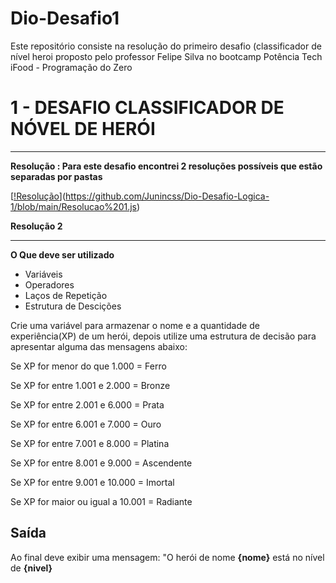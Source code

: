# Dio-Desafio1
Este repositório consiste na resolução do primeiro desafio (classificador de nível heroi proposto pelo professor Felipe Silva no bootcamp Potência Tech iFood - Programação do Zero
# 1 - DESAFIO CLASSIFICADOR DE NÓVEL DE HERÓI

---

**Resolução : Para este desafio encontrei 2 resoluções possíveis que estão separadas por pastas**

[[!Resolução](https://img.shields.io/badge/Resolucao1-#87CEEB?style=for-the-badge&logo=)](https://github.com/Junincss/Dio-Desafio-Logica-1/blob/main/Resolucao%201.js)


**Resolução 2**

---

**O Que deve ser utilizado**

- Variáveis
- Operadores
- Laços de Repetição
- Estrutura de Descições

Crie uma variável para armazenar o nome e a quantidade de experiência(XP) de um herói, depois utilize uma estrutura de decisão para apresentar alguma das mensagens abaixo:

Se XP for menor do que 1.000 = Ferro

Se XP for entre 1.001 e 2.000 = Bronze

Se XP for entre 2.001 e 6.000 = Prata

Se XP for entre 6.001 e 7.000 = Ouro

Se XP for entre 7.001 e 8.000 = Platina

Se XP for entre 8.001 e 9.000 = Ascendente

Se XP for entre 9.001 e 10.000 = Imortal

Se XP for maior ou igual a 10.001 = Radiante

## Saída

Ao final deve exibir uma mensagem:
"O herói de nome **{nome}** está no nível de **{nivel}**
